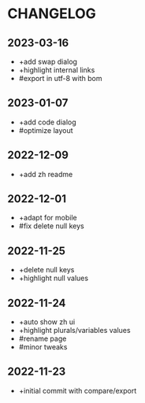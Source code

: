 # CHANGELOG

## 2023-03-16

- +add swap dialog
- +highlight internal links
- #export in utf-8 with bom

## 2023-01-07

- +add code dialog
- #optimize layout

## 2022-12-09

- +add zh readme

## 2022-12-01

- +adapt for mobile
- #fix delete null keys

## 2022-11-25

- +delete null keys
- +highlight null values

## 2022-11-24

- +auto show zh ui
- +highlight plurals/variables values
- #rename page
- #minor tweaks

## 2022-11-23

- +initial commit with compare/export
